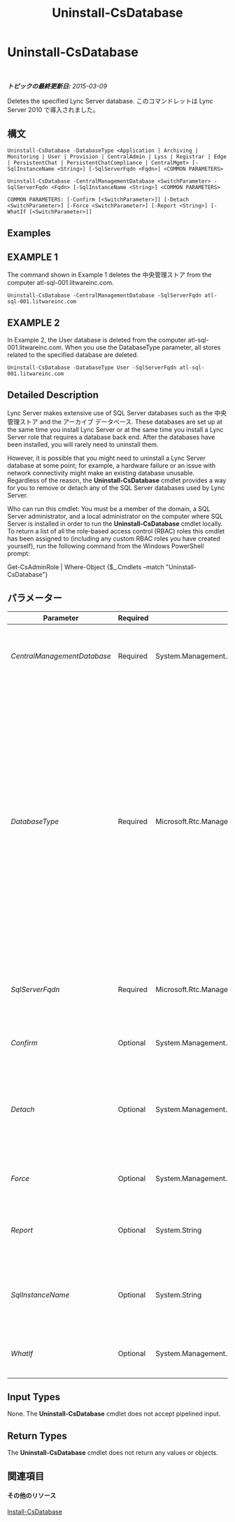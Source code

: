 ﻿---
title: Uninstall-CsDatabase
TOCTitle: Uninstall-CsDatabase
ms:assetid: bd08ac1c-cfcd-4cf8-b082-7d2e83a2837e
ms:mtpsurl: https://technet.microsoft.com/ja-jp/library/Gg412922(v=OCS.15)
ms:contentKeyID: 48273434
ms.date: 05/19/2016
mtps_version: v=OCS.15
ms.translationtype: HT
---

# Uninstall-CsDatabase

 

_**トピックの最終更新日:** 2015-03-09_

Deletes the specified Lync Server database. このコマンドレットは Lync Server 2010 で導入されました。

## 構文

    Uninstall-CsDatabase -DatabaseType <Application | Archiving | Monitoring | User | Provision | CentralAdmin | Lyss | Registrar | Edge | PersistentChat | PersistentChatCompliance | CentralMgmt> [-SqlInstanceName <String>] [-SqlServerFqdn <Fqdn>] <COMMON PARAMETERS>

    Uninstall-CsDatabase -CentralManagementDatabase <SwitchParameter> -SqlServerFqdn <Fqdn> [-SqlInstanceName <String>] <COMMON PARAMETERS>

    COMMON PARAMETERS: [-Confirm [<SwitchParameter>]] [-Detach <SwitchParameter>] [-Force <SwitchParameter>] [-Report <String>] [-WhatIf [<SwitchParameter>]]

## Examples

## EXAMPLE 1

The command shown in Example 1 deletes the 中央管理ストア from the computer atl-sql-001.litwareinc.com.

    Uninstall-CsDatabase -CentralManagementDatabase -SqlServerFqdn atl-sql-001.litwareinc.com 

## EXAMPLE 2

In Example 2, the User database is deleted from the computer atl-sql-001.litwareinc.com. When you use the DatabaseType parameter, all stores related to the specified database are deleted.

    Uninstall-CsDatabase -DatabaseType User -SqlServerFqdn atl-sql-001.litwareinc.com 

## Detailed Description

Lync Server makes extensive use of SQL Server databases such as the 中央管理ストア and the アーカイブ データベース. These databases are set up at the same time you install Lync Server or at the same time you install a Lync Server role that requires a database back end. After the databases have been installed, you will rarely need to uninstall them.

However, it is possible that you might need to uninstall a Lync Server database at some point; for example, a hardware failure or an issue with network connectivity might make an existing database unusable. Regardless of the reason, the **Uninstall-CsDatabase** cmdlet provides a way for you to remove or detach any of the SQL Server databases used by Lync Server.

Who can run this cmdlet: You must be a member of the domain, a SQL Server administrator, and a local administrator on the computer where SQL Server is installed in order to run the **Uninstall-CsDatabase** cmdlet locally. To return a list of all the role-based access control (RBAC) roles this cmdlet has been assigned to (including any custom RBAC roles you have created yourself), run the following command from the Windows PowerShell prompt:

Get-CsAdminRole | Where-Object {$\_.Cmdlets –match "Uninstall-CsDatabase"}

## パラメーター


<table>
<colgroup>
<col style="width: 25%" />
<col style="width: 25%" />
<col style="width: 25%" />
<col style="width: 25%" />
</colgroup>
<thead>
<tr class="header">
<th>Parameter</th>
<th>Required</th>
<th>Type</th>
<th>Description</th>
</tr>
</thead>
<tbody>
<tr class="odd">
<td><p><em>CentralManagementDatabase</em></p></td>
<td><p>Required</p></td>
<td><p>System.Management.Automation.SwitchParameter</p></td>
<td><p>If present, uninstalls the 中央管理ストア. You cannot use both CentralManagementDatabase and DatabaseType in the same command.</p></td>
</tr>
<tr class="even">
<td><p><em>DatabaseType</em></p></td>
<td><p>Required</p></td>
<td><p>Microsoft.Rtc.Management.Deployment.DatabaseNameType</p></td>
<td><p>Database to be deleted. Valid values are:</p>
<p>Application</p>
<p>Archiving</p>
<p>CentralAdmin</p>
<p>CentralMgmt</p>
<p>Edge</p>
<p>Lyss</p>
<p>Monitoring</p>
<p>PersistentChat</p>
<p>PersistentChatCompliance</p>
<p>Provision</p>
<p>Registrar</p>
<p>User</p>
<p>To delete the 中央管理ストア, use the CentralManagementDatabase parameter.</p></td>
</tr>
<tr class="odd">
<td><p><em>SqlServerFqdn</em></p></td>
<td><p>Required</p></td>
<td><p>Microsoft.Rtc.Management.Deploy.Fqdn</p></td>
<td><p>Fully qualified domain name (FQDN) of the computer or SQL Server cluster where the database is located. For example: -SqlServer atl-sql-001.litwareinc.com.</p></td>
</tr>
<tr class="even">
<td><p><em>Confirm</em></p></td>
<td><p>Optional</p></td>
<td><p>System.Management.Automation.SwitchParameter</p></td>
<td><p>コマンドの実行前に確認メッセージが表示されます。</p></td>
</tr>
<tr class="odd">
<td><p><em>Detach</em></p></td>
<td><p>Optional</p></td>
<td><p>System.Management.Automation.SwitchParameter</p></td>
<td><p>If present, detaches the specified database. When a database is detached, all the file locks imposed by SQL Server are removed. This enables you to directly access the database files in order to do such things as copy those files to another computer.</p></td>
</tr>
<tr class="even">
<td><p><em>Force</em></p></td>
<td><p>Optional</p></td>
<td><p>System.Management.Automation.SwitchParameter</p></td>
<td><p>If present, forces removal of the database even if that database is currently in use.</p></td>
</tr>
<tr class="odd">
<td><p><em>Report</em></p></td>
<td><p>Optional</p></td>
<td><p>System.String</p></td>
<td><p>Enables you to specify a file path for the log file created when the cmdlet runs. For example: -Report &quot;C:\Logs\UninstallDatabase.html&quot;</p></td>
</tr>
<tr class="even">
<td><p><em>SqlInstanceName</em></p></td>
<td><p>Optional</p></td>
<td><p>System.String</p></td>
<td><p>Name of the database instance containing the database to be removed. A database instance is a set of running processes that provides access to database files.</p></td>
</tr>
<tr class="odd">
<td><p><em>WhatIf</em></p></td>
<td><p>Optional</p></td>
<td><p>System.Management.Automation.SwitchParameter</p></td>
<td><p>実際にコマンドを実行しなくてもコマンドの実行結果がわかります。</p></td>
</tr>
</tbody>
</table>


## Input Types

None. The **Uninstall-CsDatabase** cmdlet does not accept pipelined input.

## Return Types

The **Uninstall-CsDatabase** cmdlet does not return any values or objects.

## 関連項目

#### その他のリソース

[Install-CsDatabase](install-csdatabase.md)

